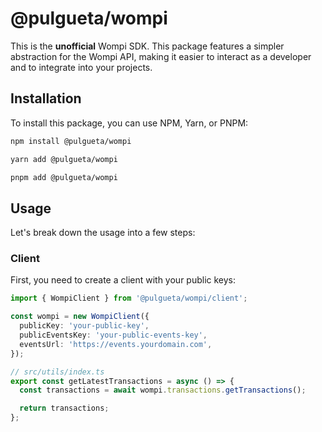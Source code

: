 # @pulgueta/wompi

This is the **unofficial** Wompi SDK. This package features a simpler abstraction for the Wompi API, making it easier to interact as a developer and to integrate into your projects.

## Installation

To install this package, you can use NPM, Yarn, or PNPM:

```bash
npm install @pulgueta/wompi
```

```bash
yarn add @pulgueta/wompi
```

```bash
pnpm add @pulgueta/wompi
```

## Usage

Let's break down the usage into a few steps:

### Client

First, you need to create a client with your public keys:

```typescript
import { WompiClient } from '@pulgueta/wompi/client';

const wompi = new WompiClient({
  publicKey: 'your-public-key',
  publicEventsKey: 'your-public-events-key',
  eventsUrl: 'https://events.yourdomain.com',
});

// src/utils/index.ts
export const getLatestTransactions = async () => {
  const transactions = await wompi.transactions.getTransactions();

  return transactions;
};
```
